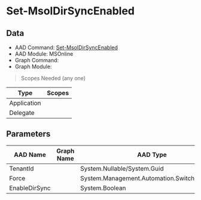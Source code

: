 # Set-MsolDirSyncEnabled

> 

## Data

+ AAD Command: [Set-MsolDirSyncEnabled](https://docs.microsoft.com/en-us/powershell/module/MSOnline/Set-MsolDirSyncEnabled)
+ AAD Module: MSOnline
+ Graph Command: []()
+ Graph Module: 

> Scopes Needed (any one)

|Type|Scopes|
|---|---|
|Application||
|Delegate||

## Parameters

|AAD Name|Graph Name|AAD Type|Graph Type|Infos|
|---|---|---|---|---|
|TenantId||System.Nullable/System.Guid|||
|Force||System.Management.Automation.SwitchParameter|||
|EnableDirSync||System.Boolean|||

